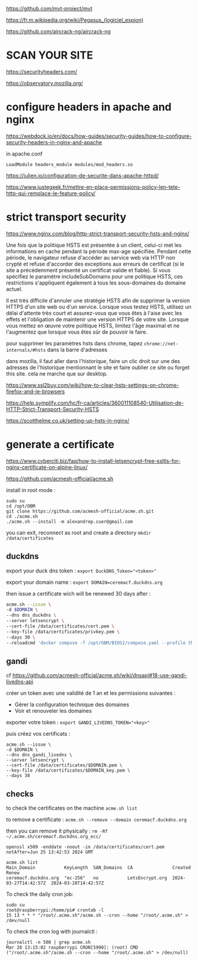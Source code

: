 https://github.com/mvt-project/mvt

https://fr.m.wikipedia.org/wiki/Pegasus_(logiciel_espion)

https://github.com/aircrack-ng/aircrack-ng

# SCAN YOUR SITE

https://securityheaders.com/

https://observatory.mozilla.org/

# configure headers in apache and nginx

https://webdock.io/en/docs/how-guides/security-guides/how-to-configure-security-headers-in-nginx-and-apache

in apache.conf

``
LoadModule headers_module modules/mod_headers.so
``

https://julien.io/configuration-de-securite-dans-apache-httpd/

https://www.justegeek.fr/mettre-en-place-permissions-policy-len-tete-http-qui-remplace-le-feature-policy/

# strict transport security

https://www.nginx.com/blog/http-strict-transport-security-hsts-and-nginx/

Une fois que la politique HSTS est présentée à un client, celui-ci met les informations en cache pendant la période max-age spécifiée. Pendant cette période, le navigateur refuse d'accéder au service web via HTTP non crypté et refuse d'accorder des exceptions aux erreurs de certificat (si le site a précédemment présenté un certificat valide et fiable). Si vous spécifiez le paramètre includeSubDomains pour une politique HSTS, ces restrictions s'appliquent également à tous les sous-domaines du domaine actuel.

Il est très difficile d'annuler une stratégie HSTS afin de supprimer la version HTTPS d'un site web ou d'un service. Lorsque vous testez HSTS, utilisez un délai d'attente très court et assurez-vous que vous êtes à l'aise avec les effets et l'obligation de maintenir une version HTTPS de votre site. Lorsque vous mettez en œuvre votre politique HSTS, limitez l'âge maximal et ne l'augmentez que lorsque vous êtes sûr de pouvoir le faire.

pour supprimer les paramètres hsts dans chrome, tapez `chrome://net-internals/#hsts` dans la barre d'adresses

dans mozilla, il faut aller dans l'historique, faire un clic droit sur une des adresses de l'historique mentionnant le site et faire oublier ce site ou forget this site. cela ne marche que sur desktop.

https://www.ssl2buy.com/wiki/how-to-clear-hsts-settings-on-chrome-firefox-and-ie-browsers

https://help.symplify.com/hc/fr-ca/articles/360011108540-Utilisation-de-HTTP-Strict-Transport-Security-HSTS

https://scotthelme.co.uk/setting-up-hsts-in-nginx/

# generate a certificate

https://www.cyberciti.biz/faq/how-to-install-letsencrypt-free-ssltls-for-nginx-certificate-on-alpine-linux/

https://github.com/acmesh-official/acme.sh

install in root mode : 
```
sudo su
cd /opt/OBM
git clone https://github.com/acmesh-official/acme.sh.git
cd ./acme.sh
./acme.sh --install -m alexandrep.cuer@gmail.com
```
you can exit, reconnect as root and create a directory `mkdir /data/certificates`

## duckdns

export your duck dns token : `export DuckDNS_Token="<token>"`

export your domain name : `export DOMAIN=ceremacf.duckdns.org`

then issue a certificate wich will be renewed 30 days after :
```bash
acme.sh --issue \
-d $DOMAIN \
--dns dns_duckdns \
--server letsencrypt \
--cert-file /data/certificates/cert.pem \
--key-file /data/certificates/privkey.pem \
--days 30 \
--reloadcmd 'docker compose -f /opt/OBM/BIOS2/compose.yaml --profile themis restart'
```

## gandi

cf https://github.com/acmesh-official/acme.sh/wiki/dnsapi#18-use-gandi-livedns-api

créer un token avec une validité de 1 an et les permissions suivantes :
- Gérer la configuration technique des domaines 
- Voir et renouveler les domaines 

exporter votre token : `export GANDI_LIVEDNS_TOKEN="<key>"`

puis créez vos certificats :
```
acme.sh --issue \
-d $DOMAIN \
--dns dns_gandi_livedns \
--server letsencrypt \
--cert-file /data/certificates/$DOMAIN.pem \
--key-file /data/certificates/$DOMAIN_key.pem \
--days 30
```

## checks

to check the certificates on the machine `acme.sh list`

to remove a certificate : `acme.sh --remove --domain ceremacf.duckdns.org`

then you can remove it physically : `rm -Rf ~/.acme.sh/ceremacf.duckdns.org_ecc/`

```
openssl x509 -enddate -noout -in /data/certificates/cert.pem
notAfter=Jun 25 13:42:53 2024 GMT

acme.sh list
Main_Domain           KeyLength  SAN_Domains  CA               Created               Renew
ceremacf.duckdns.org  "ec-256"   no           LetsEncrypt.org  2024-03-27T14:42:57Z  2024-03-28T14:42:57Z
```
To check the daily cron job:
```
sudo su
root@raspberrypi:/home/pi# crontab -l
15 13 * * * "/root/.acme.sh"/acme.sh --cron --home "/root/.acme.sh" > /dev/null
```
To check the cron log with journalctl :
```
journalctl -n 500 | grep acme.sh
Mar 28 13:15:02 raspberrypi CRON[5990]: (root) CMD ("/root/.acme.sh"/acme.sh --cron --home "/root/.acme.sh" > /dev/null)
```

